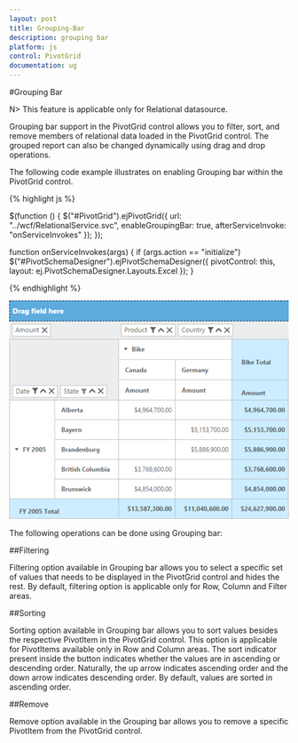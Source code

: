 ```yaml
---
layout: post
title: Grouping-Bar
description: grouping bar
platform: js
control: PivotGrid
documentation: ug
---
```


#Grouping Bar

N> This feature is applicable only for Relational datasource.

Grouping bar support in the PivotGrid control allows you to filter, sort, and remove members of relational data loaded in the PivotGrid control. The grouped report can also be changed dynamically using drag and drop operations.

The following code example illustrates on enabling Grouping bar within the PivotGrid control.

{% highlight js %}

$(function () {
    $("#PivotGrid").ejPivotGrid({
        url: "../wcf/RelationalService.svc",
        enableGroupingBar: true,
        afterServiceInvoke: "onServiceInvokes"
     });
});

function onServiceInvokes(args) {
    if (args.action == "initialize")
        $("#PivotSchemaDesigner").ejPivotSchemaDesigner({
            pivotControl: this,
            layout: ej.PivotSchemaDesigner.Layouts.Excel
        });
}

{% endhighlight %}

![](/js/PivotGrid/Grouping-Bar_images/Grouping-Bar_img1.png) 

The following operations can be done using Grouping bar:

##Filtering

Filtering option available in Grouping bar allows you to select a specific set of values that needs to be displayed in the PivotGrid control and hides the rest. By default, filtering option is applicable only for Row, Column and Filter areas.

##Sorting

Sorting option available in Grouping bar allows you to sort values besides the respective PivotItem in the PivotGrid control. This option is applicable for PivotItems available only in Row and Column areas. The sort indicator present inside the button indicates whether the values are in ascending or descending order. Naturally, the up arrow indicates ascending order and the down arrow indicates descending order. By default, values are sorted in ascending order.

##Remove

Remove option available in the Grouping bar allows you to remove a specific PivotItem from the PivotGrid control.


